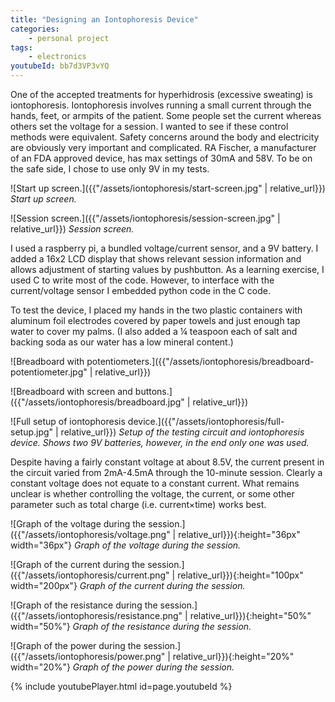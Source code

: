 ```yaml
---
title: "Designing an Iontophoresis Device"
categories:
    - personal project
tags:
    - electronics
youtubeId: bb7d3VP3vYQ
---
```


One of the accepted treatments for hyperhidrosis (excessive sweating) is iontophoresis. Iontophoresis involves running a small current through the hands, feet, or armpits of the patient. Some people set the current whereas others set the voltage for a session. I wanted to see if these control methods were equivalent. Safety concerns around the body and electricity are obviously very important and complicated. RA Fischer, a manufacturer of an FDA approved device, has max settings of 30mA and 58V. To be on the safe side, I chose to use only 9V in my tests.

![Start up screen.]({{"/assets/iontophoresis/start-screen.jpg" | relative_url}})
*Start up screen.*

![Session screen.]({{"/assets/iontophoresis/session-screen.jpg" | relative_url}})
*Session screen.*

I used a raspberry pi, a bundled voltage/current sensor, and a 9V battery. I added a 16x2 LCD display that shows relevant session information and allows adjustment of starting values by pushbutton. As a learning exercise, I used C to write most of the code. However, to interface with the current/voltage sensor I embedded python code in the C code.

To test the device, I placed my hands in the two plastic containers with aluminum foil electrodes covered by paper towels and just enough tap water to cover my palms. (I also added a ¼ teaspoon each of salt and backing soda as our water has a low mineral content.)

![Breadboard with potentiometers.]({{"/assets/iontophoresis/breadboard-potentiometer.jpg" | relative_url}})

![Breadboard with screen and buttons.]({{"/assets/iontophoresis/breadboard.jpg" | relative_url}})

![Full setup of iontophoresis device.]({{"/assets/iontophoresis/full-setup.jpg" | relative_url}})
*Setup of the testing circuit and iontophoresis device.  Shows two 9V batteries, however, in the end only one was used.*

Despite having a fairly constant voltage at about 8.5V, the current present in the circuit varied from 2mA-4.5mA through the 10-minute session. Clearly a constant voltage does not equate to a constant current.  What remains unclear is whether controlling the voltage, the current, or some other parameter such as total charge (i.e. current×time) works best.

![Graph of the voltage during the session.]({{"/assets/iontophoresis/voltage.png" | relative_url}}){:height="36px" width="36px"}
*Graph of the voltage during the session.*

![Graph of the current during the session.]({{"/assets/iontophoresis/current.png" | relative_url}}){:height="100px" width="200px"}
*Graph of the current during the session.*

![Graph of the resistance during the session.]({{"/assets/iontophoresis/resistance.png" | relative_url}}){:height="50%" width="50%"}
*Graph of the resistance during the session.*

![Graph of the power during the session.]({{"/assets/iontophoresis/power.png" | relative_url}}){:height="20%" width="20%"}
*Graph of the power during the session.*

{% include youtubePlayer.html id=page.youtubeId %}